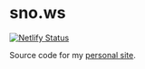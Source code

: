 # sno.ws

[![Netlify Status](https://api.netlify.com/api/v1/badges/30afcf37-aac1-425b-b949-7e7238860847/deploy-status)](https://app.netlify.com/sites/dfsnow/deploys)

Source code for my [personal site](https://sno.ws).
